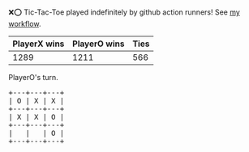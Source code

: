 :x::o: Tic-Tac-Toe played indefinitely by github action runners! See [my workflow](.github/workflows/play.yaml).

|PlayerX wins|PlayerO wins|Ties|
|-|-|-|
|1289|1211|566|

PlayerO's turn.

<pre>
+---+---+---+
| O | X | X |
+---+---+---+
| X | X | O |
+---+---+---+
|   |   | O |
+---+---+---+
</pre>
